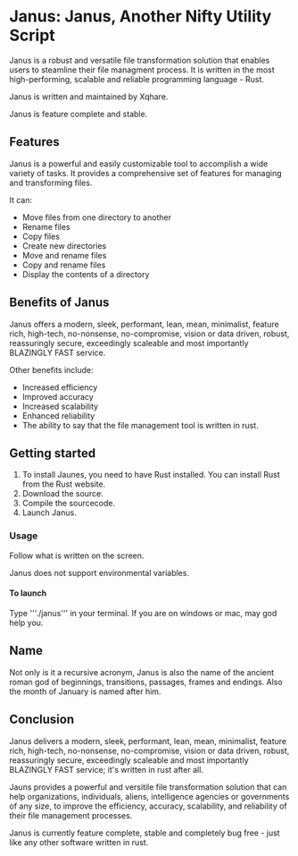 # Janus: Janus, Another Nifty Utility Script

Janus is a robust and versatile file transformation solution that enables users to steamline their file managment process. It is written in the most high-performing, scalable and reliable programming language - Rust.

Janus is written and maintained by Xqhare.

Janus is feature complete and stable.

## Features

Janus is a powerful and easily customizable tool to accomplish a wide variety of tasks. It provides a comprehensive set of features for managing and transforming files.

It can:
- Move files from one directory to another
- Rename files
- Copy files
- Create new directories
- Move and rename files
- Copy and rename files
- Display the contents of a directory

## Benefits of Janus

Janus offers a modern, sleek, performant, lean, mean, minimalist, feature rich, high-tech, no-nonsense, no-compromise, vision or data driven, robust, reassuringly secure, exceedingly scaleable and most importantly BLAZINGLY FAST service.

Other benefits include:
- Increased efficiency
- Improved accuracy
- Increased scalability
- Enhanced reliability
- The ability to say that the file management tool is written in rust.

## Getting started

1. To install Jaunes, you need to have Rust installed. You can install Rust from the Rust website.
2. Download the source.
3. Compile the sourcecode.
4. Launch Janus.

### Usage

Follow what is written on the screen.

Janus does not support environmental variables.

#### To launch

Type '''./janus''' in your terminal.
If you are on windows or mac, may god help you.

## Name

Not only is it a recursive acronym, Janus is also the name of the ancient roman god of beginnings, transitions, passages, frames and endings. Also the month of January is named after him. 
 
## Conclusion

Janus delivers a modern, sleek, performant, lean, mean, minimalist, feature rich, high-tech, no-nonsense, no-compromise, vision or data driven, robust, reassuringly secure, exceedingly scaleable and most importantly BLAZINGLY FAST service; it's written in rust after all.

Jauns provides a powerful and versitile file transformation solution that can help organizations, individuals, aliens, intelligence agencies or governments of any size, to improve the efficiency, accuracy, scalability, and reliability of their file management processes.

Janus is currently feature complete, stable and completely bug free - just like any other software written in rust.
